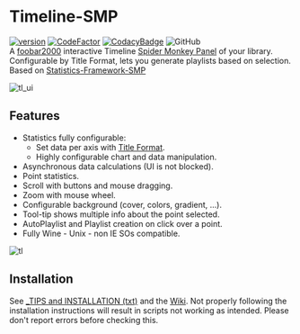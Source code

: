 # Timeline-SMP
[![version][version_badge]][changelog]
[![CodeFactor][codefactor_badge]](https://www.codefactor.io/repository/github/regorxxx/Timeline-SMP/overview/main)
[![CodacyBadge][codacy_badge]](https://www.codacy.com/gh/regorxxx/Timeline-SMP/dashboard?utm_source=github.com&amp;utm_medium=referral&amp;utm_content=regorxxx/Timeline-SMP&amp;utm_campaign=Badge_Grade)
![GitHub](https://img.shields.io/github/license/regorxxx/Timeline-SMP)  
A [foobar2000](https://www.foobar2000.org/) interactive Timeline 
[Spider Monkey Panel](https://theqwertiest.github.io/foo_spider_monkey_panel/) of your library. 
Configurable by Title Format, lets you generate playlists based on selection. Based on [Statistics-Framework-SMP](https://regorxxx.github.io/foobar2000-Framework-SMP.github.io/scripts/statistics-framework-smp/)

![tl_ui](https://github.com/regorxxx/Timeline-SMP/assets/83307074/aad0ffe8-578d-4b97-8ef5-a393a5cb5057)

## Features
- Statistics fully configurable:
	- Set data per axis with [Title Format](https://wiki.hydrogenaud.io/index.php?title=Foobar2000:Title_Formatting_Reference).
	- Highly configurable chart and data manipulation.
- Asynchronous data calculations (UI is not blocked).
- Point statistics.
- Scroll with buttons and mouse dragging.
- Zoom with mouse wheel.
- Configurable background (cover, colors, gradient, ...).
- Tool-tip shows multiple info about the point selected.
- AutoPlaylist and Playlist creation on click over a point.
- Fully Wine - Unix - non IE SOs compatible.

![tl](https://github.com/regorxxx/Timeline-SMP/assets/83307074/f7c3f202-9462-4726-a6f8-50c4710495c7)

## Installation
See [_TIPS and INSTALLATION (txt)](https://github.com/regorxxx/Timeline-SMP/blob/main/_TIPS%20and%20INSTALLATION.txt) and the [Wiki](https://github.com/regorxxx/Timeline-SMP/wiki/Installation).
Not properly following the installation instructions will result in scripts not working as intended. Please don't report errors before checking this.

[changelog]: CHANGELOG.md
[version_badge]: https://img.shields.io/github/release/regorxxx/Timeline-SMP.svg
[codacy_badge]: https://api.codacy.com/project/badge/Grade/e04be28637dd40d99fae7bd92f740677
[codefactor_badge]: https://www.codefactor.io/repository/github/regorxxx/Timeline-SMP/badge/main
